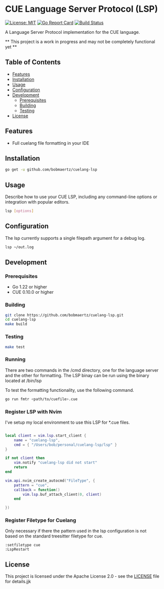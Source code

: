 # CUE Language Server Protocol (LSP)

[![License: MIT](https://img.shields.io/badge/License-MIT-yellow.svg)](https://opensource.org/licenses/MIT)
[![Go Report Card](https://goreportcard.com/badge/github.com/bobmaertz/cuelang-lsp)](https://goreportcard.com/report/github.com/bobmaertz/cuelang-lsp)
[![Build Status](https://github.com/bobmaertz/cuelang-lsp/actions/workflows/go.yml/badge.svg)](https://github.com/bobmaertz/cuelang-lsp/actions)

A Language Server Protocol implementation for the CUE language.

** This project is a work in progress and may not be completely functional yet **

## Table of Contents

- [Features](#features)
- [Installation](#installation)
- [Usage](#usage)
- [Configuration](#configuration)
- [Development](#development)
  - [Prerequisites](#prerequisites)
  - [Building](#building)
  - [Testing](#testing)
- [License](#license)

## Features

- Full cuelang file formatting in your IDE

## Installation

```bash
go get -u github.com/bobmaertz/cuelang-lsp
```

## Usage

Describe how to use your CUE LSP, including any command-line options or integration with popular editors.

```bash
lsp [options]
```

## Configuration

The lsp currently supports a single filepath argument for a debug log. 
```bash 
lsp ~/out.log
```

## Development

### Prerequisites

- Go 1.22 or higher
- CUE 0.10.0 or higher

### Building

```bash
git clone https://github.com/bobmaertz/cuelang-lsp.git
cd cuelang-lsp
make build
```

### Testing

```bash
make test
```

### Running 

There are two commands in the /cmd directory, one for the language server and the other for formatting. The LSP binay can be run using the binary located at /bin/lsp 

To test the formatting functionality, use the following command. 
```bash 
go run fmtr <path/to/cuefile>.cue 
```

### Register LSP with Nvim 
I've setup my local environment to use this LSP for *.cue files. 

```lua

local client = vim.lsp.start_client {
    name = "cuelang-lsp",
    cmd = { "/Users/bob/personal/cuelang-lsp/lsp" }
}

if not client then
    vim.notify "cuelang-lsp did not start"
    return
end

vim.api.nvim_create_autocmd("FileType", {
    pattern = "cue",
    callback = function()
        vim.lsp.buf_attach_client(0, client)
    end

})

```


### Register Filetype for Cuelang 
Only necessary if there the pattern used in the lsp configuration is not based on the standard treesitter filetype for cue.  

```
:setfiletype cue 
:LspRestart
```
## License

This project is licensed under the Apache License 2.0 - see the [LICENSE](LICENSE) file for details.jjk
